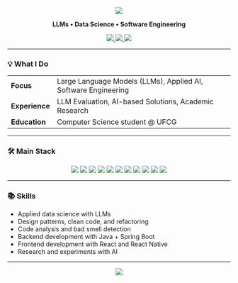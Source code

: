 <p align="center">
  <img src="https://capsule-render.vercel.app/api?type=waving&color=0d1117&height=160&section=header&text=Hi%2C%20I'm%20Lucas%20Pereira&fontSize=28&fontColor=ffffff&fontAlignY=40"/>
</p>

<p align="center">
  <b>LLMs • Data Science • Software Engineering</b>
</p>

<div align="center">
  <a href="https://www.linkedin.com/in/lucas-pereira-53210824a/">
    <img src="https://img.shields.io/badge/LinkedIn-0A66C2?style=for-the-badge&logo=linkedin&logoColor=white" />
  </a>
  <a href="mailto:lucas.pereira@ccc.ufcg.edu.br">
    <img src="https://img.shields.io/badge/Gmail-D14836?style=for-the-badge&logo=gmail&logoColor=white" />
  </a>
  <a href="https://discord.com/channels/@lucas.pereira#1251">
    <img src="https://img.shields.io/badge/Discord-5865F2?style=for-the-badge&logo=discord&logoColor=white"/>
  </a>
</div>

---

### 💡 What I Do

<table>
  <tr>
    <td><strong>Focus</strong></td>
    <td>Large Language Models (LLMs), Applied AI, Software Engineering</td>
  </tr>
  <tr>
    <td><strong>Experience</strong></td>
    <td>LLM Evaluation, AI-based Solutions, Academic Research</td>
  </tr>
  <tr>
    <td><strong>Education</strong></td>
    <td>Computer Science student @ UFCG</td>
  </tr>
</table>

---

### 🛠️ Main Stack

<div align="center">
  <img src="https://img.shields.io/badge/Python-14354C?style=for-the-badge&logo=python&logoColor=white"/>
  <img src="https://img.shields.io/badge/Java-ED8B00?style=for-the-badge&logo=java&logoColor=white"/>
  <img src="https://img.shields.io/badge/Haskell-5D4F85?style=for-the-badge&logo=haskell&logoColor=white"/>
  <img src="https://img.shields.io/badge/JavaScript-F7DF1E?style=for-the-badge&logo=javascript&logoColor=black"/>
  <img src="https://img.shields.io/badge/HTML5-E34F26?style=for-the-badge&logo=html5&logoColor=white"/>
  <img src="https://img.shields.io/badge/CSS3-1572B6?style=for-the-badge&logo=css3&logoColor=white"/>
  <img src="https://img.shields.io/badge/React-20232A?style=for-the-badge&logo=react&logoColor=61DAFB"/>
  <img src="https://img.shields.io/badge/React_Native-20232A?style=for-the-badge&logo=react&logoColor=61DAFB"/>
  <img src="https://img.shields.io/badge/Spring_Boot-6DB33F?style=for-the-badge&logo=spring-boot&logoColor=white"/>
  <img src="https://img.shields.io/badge/SQL-336791?style=for-the-badge&logo=postgresql&logoColor=white"/>
  <img src="https://img.shields.io/badge/Verilog-00427E?style=for-the-badge&logoColor=white"/>
</div>

---

### 📚 Skills

- Applied data science with LLMs
- Design patterns, clean code, and refactoring
- Code analysis and bad smell detection
- Backend development with Java + Spring Boot
- Frontend development with React and React Native
- Research and experiments with AI

---

<p align="center">
  <img src="https://capsule-render.vercel.app/api?type=waving&color=0d1117&height=80&section=footer"/>
</p>
